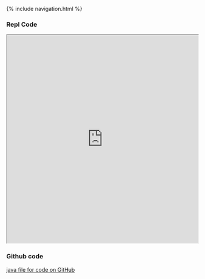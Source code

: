 {% include navigation.html %}

### Repl Code

<iframe
  src="https://replit.com/@shekark642"
  style="width:100%; height:550px;"
></iframe>

### Github code

[java file for code on GitHub](https://github.com/shekark642/trimester3/tree/main/java)
